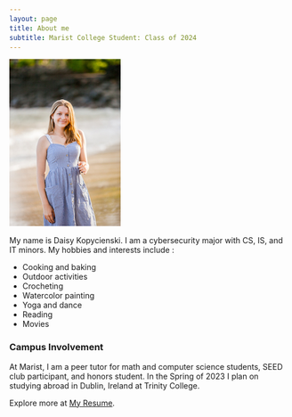 ```yaml
---
layout: page
title: About me
subtitle: Marist College Student: Class of 2024
---
```


![Photo Daisy Kopycienski](assets/img/cd-142.jpg)

My name is Daisy Kopycienski. I am a cybersecurity major with CS, IS, and IT minors.
My hobbies and interests include :

- Cooking and baking
- Outdoor activities
- Crocheting
- Watercolor painting 
- Yoga and dance
- Reading
- Movies

### Campus Involvement 

At Marist, I am a peer tutor for math and computer science students, SEED club participant, and honors student. In the Spring of 2023 I plan on studying abroad in Dublin, Ireland at Trinity College. 

Explore more at [My Resume](/resume). 
